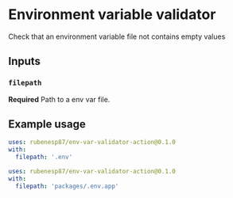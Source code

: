 # Environment variable validator

Check that an environment variable file not contains empty values

## Inputs
### `filepath`

**Required** Path to a env var file.

## Example usage

```yaml
uses: rubenesp87/env-var-validator-action@0.1.0
with:
  filepath: '.env'
```

```yaml
uses: rubenesp87/env-var-validator-action@0.1.0
with:
  filepath: 'packages/.env.app'
```
